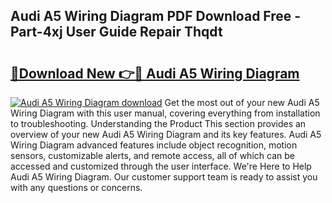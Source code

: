 ## Audi A5 Wiring Diagram PDF Download Free - Part-4xj User Guide Repair Thqdt

# <h2><a href="http://dfunamj.blite.top/?on=Audi+A5+Wiring+Diagram">🔗Download New 👉🔴 Audi A5 Wiring Diagram</a></h2>

[![Audi A5 Wiring Diagram download](https://i.imgur.com/lujVjoI.png)](http://dfunamj.blite.top/?on=Audi+A5+Wiring+Diagram)
Get the most out of your new Audi A5 Wiring Diagram with this user manual, covering everything from installation to troubleshooting. Understanding the Product This section provides an overview of your new Audi A5 Wiring Diagram and its key features. Audi A5 Wiring Diagram advanced features include object recognition, motion sensors, customizable alerts, and remote access, all of which can be accessed and customized through the user interface. We're Here to Help Audi A5 Wiring Diagram. Our customer support team is ready to assist you with any questions or concerns.
